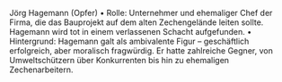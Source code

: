 Jörg Hagemann (Opfer)
	•	Rolle: Unternehmer und ehemaliger Chef der Firma, die das Bauprojekt auf dem alten Zechengelände leiten sollte. Hagemann wird tot in einem verlassenen Schacht aufgefunden.
	•	Hintergrund: Hagemann galt als ambivalente Figur – geschäftlich erfolgreich, aber moralisch fragwürdig. Er hatte zahlreiche Gegner, von Umweltschützern über Konkurrenten bis hin zu ehemaligen Zechenarbeitern.